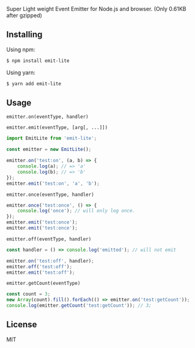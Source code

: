 Super Light weight Event Emitter for Node.js and browser. (Only 0.61KB after gzipped)

## Installing

Using npm:

```bash
$ npm install emit-lite
```

Using yarn:

```bash
$ yarn add emit-lite
```

## Usage

`emitter.on(eventType, handler)`

`emitter.emit(eventType, [arg[, ...]])`

```js
import EmitLite from 'emit-lite';

const emitter = new EmitLite();

emitter.on('test:on', (a, b) => {
	console.log(a); // => 'a'
	console.log(b); // => 'b'
});
emitter.emit('test:on', 'a', 'b');
```

`emitter.once(eventType, handler)`

```js
emitter.once('test:once', () => {
	console.log('once'); // will only log once.
});
emitter.emit('test:once');
emitter.emit('test:once');
```

`emitter.off(eventType, handler)`

```js
const handler = () => console.log('emitted'); // will not emit

emitter.on('test:off', handler);
emitter.off('test:off');
emitter.emit('test:off');
```

`emitter.getCount(eventType)`

```js
const count = 3;
new Array(count).fill().forEach(() => emitter.on('test:getCount'));
console.log(emitter.getCount('test:getCount')); // 3;
```

## License

MIT
